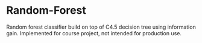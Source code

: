 # Random-Forest
Random forest classifier build on top of C4.5 decision tree using information gain. Implemented for course project, not intended for production use.
